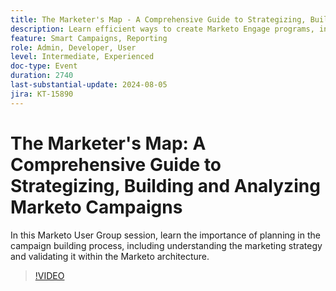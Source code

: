 ```yaml
---
title: The Marketer's Map - A Comprehensive Guide to Strategizing, Building and Analyzing Marketo Campaigns
description: Learn efficient ways to create Marketo Engage programs, including importing, cloning, and building from scratch. Customize Marketo Engage templates to meet brand standards and manage assets and period costs.
feature: Smart Campaigns, Reporting
role: Admin, Developer, User
level: Intermediate, Experienced
doc-type: Event
duration: 2740
last-substantial-update: 2024-08-05
jira: KT-15890
---
```


# The Marketer's Map: A Comprehensive Guide to Strategizing, Building and Analyzing Marketo Campaigns

In this Marketo User Group session, learn the importance of planning in the campaign building process, including understanding the marketing strategy and validating it within the Marketo architecture.

>[!VIDEO](https://video.tv.adobe.com/v/3432223/?learn=on)
